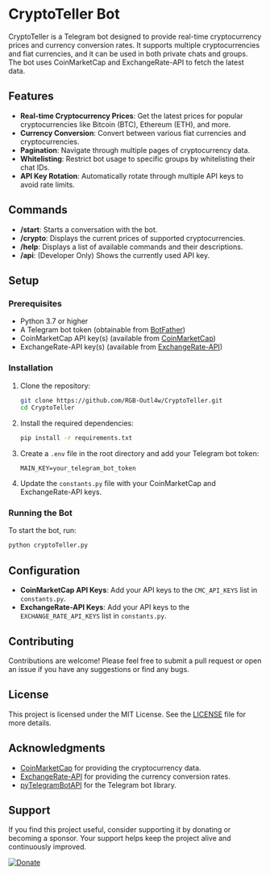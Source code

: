 # CryptoTeller Bot

CryptoTeller is a Telegram bot designed to provide real-time cryptocurrency prices and currency conversion rates. It supports multiple cryptocurrencies and fiat currencies, and it can be used in both private chats and groups. The bot uses CoinMarketCap and ExchangeRate-API to fetch the latest data.

## Features

- **Real-time Cryptocurrency Prices**: Get the latest prices for popular cryptocurrencies like Bitcoin (BTC), Ethereum (ETH), and more.
- **Currency Conversion**: Convert between various fiat currencies and cryptocurrencies.
- **Pagination**: Navigate through multiple pages of cryptocurrency data.
- **Whitelisting**: Restrict bot usage to specific groups by whitelisting their chat IDs.
- **API Key Rotation**: Automatically rotate through multiple API keys to avoid rate limits.

## Commands

- **/start**: Starts a conversation with the bot.
- **/crypto**: Displays the current prices of supported cryptocurrencies.
- **/help**: Displays a list of available commands and their descriptions.
- **/api**: (Developer Only) Shows the currently used API key.

## Setup

### Prerequisites

- Python 3.7 or higher
- A Telegram bot token (obtainable from [BotFather](https://t.me/BotFather))
- CoinMarketCap API key(s) (available from [CoinMarketCap](https://coinmarketcap.com/api/))
- ExchangeRate-API key(s) (available from [ExchangeRate-API](https://www.exchangerate-api.com/))

### Installation

1. Clone the repository:
   ```bash
   git clone https://github.com/RGB-Outl4w/CryptoTeller.git
   cd CryptoTeller
   ```

2. Install the required dependencies:
   ```bash
   pip install -r requirements.txt
   ```

3. Create a `.env` file in the root directory and add your Telegram bot token:
   ```plaintext
   MAIN_KEY=your_telegram_bot_token
   ```

4. Update the `constants.py` file with your CoinMarketCap and ExchangeRate-API keys.

### Running the Bot

To start the bot, run:
```bash
python cryptoTeller.py
```

## Configuration

- **CoinMarketCap API Keys**: Add your API keys to the `CMC_API_KEYS` list in `constants.py`.
- **ExchangeRate-API Keys**: Add your API keys to the `EXCHANGE_RATE_API_KEYS` list in `constants.py`.

## Contributing

Contributions are welcome! Please feel free to submit a pull request or open an issue if you have any suggestions or find any bugs.

## License

This project is licensed under the MIT License. See the [LICENSE](LICENSE) file for more details.

## Acknowledgments

- [CoinMarketCap](https://coinmarketcap.com/) for providing the cryptocurrency data.
- [ExchangeRate-API](https://www.exchangerate-api.com/) for providing the currency conversion rates.
- [pyTelegramBotAPI](https://github.com/eternnoir/pyTelegramBotAPI) for the Telegram bot library.

## Support

If you find this project useful, consider supporting it by donating or becoming a sponsor. Your support helps keep the project alive and continuously improved.

[![Donate](https://img.shields.io/badge/Donate-Boosty-orange.svg)](https://boosty.to/rgboutlaw/donate)
